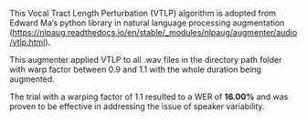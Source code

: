This Vocal Tract Length Perturbation (VTLP) algorithm is adopted from Edward Ma’s python library in natural language processing augmentation (https://nlpaug.readthedocs.io/en/stable/_modules/nlpaug/augmenter/audio/vtlp.html). 

This augmenter applied VTLP to all .wav files in the directory path folder with warp factor between 0.9 and 1.1 with the whole duration being augmented. 

The trial with a warping factor of 1.1 resulted to a WER of **16.00%** and was proven to be effective in addressing the issue of speaker variability.
